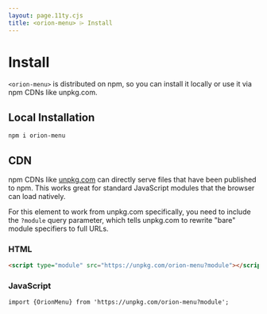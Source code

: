 ```yaml
---
layout: page.11ty.cjs
title: <orion-menu> ⌲ Install
---
```


# Install

`<orion-menu>` is distributed on npm, so you can install it locally or use it via npm CDNs like unpkg.com.

## Local Installation

```bash
npm i orion-menu
```

## CDN

npm CDNs like [unpkg.com]() can directly serve files that have been published to npm. This works great for standard JavaScript modules that the browser can load natively.

For this element to work from unpkg.com specifically, you need to include the `?module` query parameter, which tells unpkg.com to rewrite "bare" module specifiers to full URLs.

### HTML

```html
<script type="module" src="https://unpkg.com/orion-menu?module"></script>
```

### JavaScript

```html
import {OrionMenu} from 'https://unpkg.com/orion-menu?module';
```
